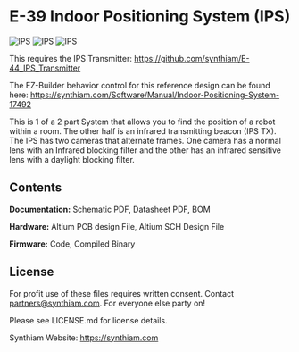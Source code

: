 # E-39 Indoor Positioning System (IPS)

![IPS](https://live.staticflickr.com/65535/46962806124_cfa921f407_k.jpg)
![IPS](https://live.staticflickr.com/65535/47752093741_de2e21d5d2_k.jpg)
![IPS](https://live.staticflickr.com/65535/32808700827_8a51697d4c_k.jpg)

This requires the IPS Transmitter: https://github.com/synthiam/E-44_IPS_Transmitter

The EZ-Builder behavior control for this reference design can be found here: https://synthiam.com/Software/Manual/Indoor-Positioning-System-17492

This is 1 of a 2 part System that allows you to find the position of a robot within a room. The other half is an infrared transmitting beacon (IPS TX). The IPS has two cameras that alternate frames. One camera has a normal lens with an Infrared blocking filter and the other has an infrared sensitive lens with a daylight blocking filter.

## Contents

**Documentation:** Schematic PDF, Datasheet PDF, BOM

**Hardware:** Altium PCB design File, Altium SCH Design File

**Firmware:** Code, Compiled Binary

## License

For profit use of these files requires written consent. Contact partners@synthiam.com. For everyone else party on!

Please see LICENSE.md for license details.

Synthiam Website: https://synthiam.com
